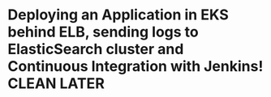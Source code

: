 # Deploying an Application in EKS behind ELB, sending logs to ElasticSearch cluster and Continuous Integration with Jenkins! CLEAN LATER
